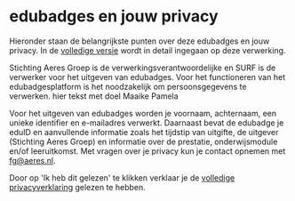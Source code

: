 # edubadges en jouw privacy

Hieronder staan de belangrijkste punten over deze edubadges en jouw privacy. In de [volledige versie](https://raw.githubusercontent.com/edubadges/privacy/master/aeres/edubadges-formal-text-nl.md) wordt in detail ingegaan op deze verwerking.

Stichting Aeres Groep is de verwerkingsverantwoordelijke en SURF is de verwerker voor het uitgeven van edubadges. Voor het functioneren van het edubadgesplatform is het noodzakelijk om persoonsgegevens te verwerken. hier tekst met doel Maaike Pamela

Voor het uitgeven van edubadges worden je voornaam, achternaam, een unieke identifier en e-mailadres verwerkt. Daarnaast bevat de edubadge je eduID en aanvullende informatie zoals het tijdstip van uitgifte, de uitgever (Stichting Aeres Groep) en informatie over de prestatie, onderwijsmodule en/of leeruitkomst. Met vragen over je privacy kun je contact opnemen met [fg@aeres.nl](mailto:fg@aeres.nl).

Door op 'Ik heb dit gelezen' te klikken verklaar je de [volledige privacyverklaring](https://raw.githubusercontent.com/edubadges/privacy/master/aeres/edubadges-formal-text-nl.md) gelezen te hebben.